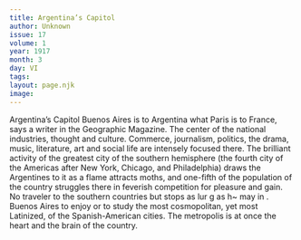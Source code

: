 ```yaml
---
title: Argentina’s Capitol
author: Unknown
issue: 17
volume: 1
year: 1917
month: 3
day: VI
tags:
layout: page.njk
image:
---
```

Argentina’s Capitol   Buenos Aires is to Argentina what Paris is to France, says a writer in the Geographic Magazine. The center of the national industries, thought and culture. Commerce, journalism, politics, the drama, music, literature, art and social life are intensely focused there. The brilliant activity of the greatest city of the southern hemisphere (the fourth city of the Americas after New York, Chicago, and Philadelphia) draws the Argentines to it as a flame attracts moths, and one-fifth of the population of the country struggles there in feverish competition for pleasure and gain.    No traveler to the southern countries but stops as lur g as h~ may in . Buenos Aires to enjoy or to study the most cosmopolitan, yet most Latinized, of the Spanish-American cities. The metropolis is at once the heart and the brain of the country.   




